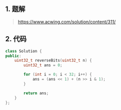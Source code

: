 ## 1. 题解
> https://www.acwing.com/solution/content/311/

## 2. 代码
```c++
class Solution {
public:
    uint32_t reverseBits(uint32_t n) {
        uint32_t ans = 0;

        for (int i = 0; i < 32; i++) {
            ans = (ans << 1) + (n >> i & 1);
        }

        return ans;
    }
};
```